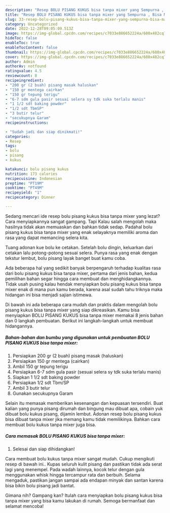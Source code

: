 ```yaml
---
description: "Resep BOLU PISANG KUKUS bisa tanpa mixer yang Sempurna , Bisa Manjain Lidah"
title: "Resep BOLU PISANG KUKUS bisa tanpa mixer yang Sempurna , Bisa Manjain Lidah"
slug: 33-resep-bolu-pisang-kukus-bisa-tanpa-mixer-yang-sempurna-bisa-manjain-lidah
category: Uncategorized
date: 2022-12-28T09:05:09.513Z
image: https://img-global.cpcdn.com/recipes/c7033e886652224a/680x482cq70/bolu-pisang-kukus-bisa-tanpa-mixer-foto-resep-utama.jpg
hideToc: false
enableToc: true
enableTocContent: false
thumbnail: https://img-global.cpcdn.com/recipes/c7033e886652224a/680x482cq70/bolu-pisang-kukus-bisa-tanpa-mixer-foto-resep-utama.jpg
cover: https://img-global.cpcdn.com/recipes/c7033e886652224a/680x482cq70/bolu-pisang-kukus-bisa-tanpa-mixer-foto-resep-utama.jpg
author: Admin
authorAv: notfound
ratingvalue: 4.5
reviewcount: 8
recipeingredient:
- "200 gr (2 buah) pisang masak haluskan"
- "150 gr mentega cairkan"
- "150 gr tepung terigu"
- "6-7 sdm gula pasir sesuai selera sy tdk suka terlalu manis"
- "1 1/2 sdt baking powder"
- "1/2 sdt TbmSP"
- "3 butir telur"
- "secukupnya Garam"
recipeinstructions:

- "Sudah jadi dan siap dinikmati!"
categories:
- Resep
tags:
- bolu
- pisang
- kukus

katakunci: bolu pisang kukus 
nutrition: 173 calories
recipecuisine: Indonesian
preptime: "PT19M"
cooktime: "PT49M"
recipeyield: "1"
recipecategory: Dinner

---
```



Sedang mencari ide resep bolu pisang kukus bisa tanpa mixer yang lezat? Cara menyiapkannya sangat gampang. Tapi Kalau salah mengolah maka hasilnya tidak akan memuaskan dan bahkan tidak sedap. Padahal bolu pisang kukus bisa tanpa mixer yang enak selayaknya memiliki aroma dan rasa yang dapat memancing selera kita.


Tuang adonan kue bolu ke cetakan. Setelah bolu dingin, keluarkan dari cetakan lalu potong-potong sesuai selera. Punya rasa yang enak dengan tekstur lembut, bolu pisang layak banget buat kamu coba.

Ada beberapa hal yang sedikit banyak berpengaruh terhadap kualitas rasa dari bolu pisang kukus bisa tanpa mixer, pertama dari jenis bahan, kedua pemilihan bahan segar hingga cara membuat dan menghidangkannya. Tidak usah pusing kalau hendak menyiapkan bolu pisang kukus bisa tanpa mixer enak di mana pun kamu berada, karena asal sudah tahu triknya maka hidangan ini bisa menjadi sajian istimewa.


Di bawah ini ada beberapa cara mudah dan praktis dalam mengolah bolu pisang kukus bisa tanpa mixer yang siap dikreasikan. Kamu bisa menyiapkan BOLU PISANG KUKUS bisa tanpa mixer memakai 8 jenis bahan dan 0 langkah pembuatan. Berikut ini langkah-langkah untuk membuat hidangannya.

<!--inarticleads1-->

##### Bahan-bahan dan bumbu yang digunakan untuk pembuatan BOLU PISANG KUKUS bisa tanpa mixer:

1. Persiapkan 200 gr (2 buah) pisang masak (haluskan)
1. Persiapkan 150 gr mentega (cairkan)
1. Ambil 150 gr tepung terigu
1. Persiapkan 6-7 sdm gula pasir (sesuai selera sy tdk suka terlalu manis)
1. Siapkan 1 1/2 sdt baking powder
1. Persiapkan 1/2 sdt Tbm/SP
1. Ambil 3 butir telur
1. Gunakan secukupnya Garam


Selain itu memasak memberikan kesenangan dan kepuasan tersendiri. Buat kalian yang punya pisang dirumah dan bingung mau dibuat apa, cobain yuk dibuat bolu kukus pisang, dijamin lembut. Adonan resep bolu pisang kukus bisa dibuat tanpa mixer jika memang kamu tidak memilikinya. Bahkan cara membuat bolu kukus tanpa mixer juga bisa. 

<!--inarticleads2-->

##### Cara memasak BOLU PISANG KUKUS bisa tanpa mixer:


1. Selesai dan siap dihidangkan!

Cara membuat bolu kukus tanpa mixer sangat mudah. Cukup mengikuti resep di bawah ini.. Kupas seluruh kulit pisang dan pastikan tidak ada serat lagi yang menempel. Pada wadah lainnya, kocok telur dengan gula menggunakan whisk hingga tercampur rata dan berbuih. Selama mengaduk, pastikan jangan sampai ada endapan minyak dan santan karena bisa bikin bolu pisang jadi bantat. 

Gimana nih? Gampang kan? Itulah cara menyiapkan bolu pisang kukus bisa tanpa mixer yang bisa kamu lakukan di rumah. Semoga bermanfaat dan selamat mencoba!
